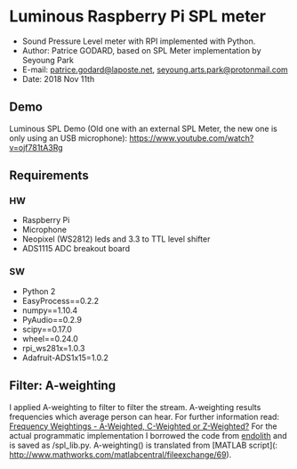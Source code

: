 # Luminous Raspberry Pi SPL meter
* Sound Pressure Level meter with RPI implemented with Python.
* Author: Patrice GODARD, based on SPL Meter implementation by Seyoung Park
* E-mail: patrice.godard@laposte.net, seyoung.arts.park@protonmail.com
* Date: 2018 Nov 11th

## Demo
Luminous SPL Demo (Old one with an external SPL Meter, the new one is only using an USB microphone): https://www.youtube.com/watch?v=ojf781tA3Rg


## Requirements
### HW
* Raspberry Pi
* Microphone 
* Neopixel (WS2812) leds and 3.3 to TTL level shifter
* ADS1115 ADC breakout board

### SW
* Python 2
* EasyProcess==0.2.2
* numpy==1.10.4
* PyAudio==0.2.9
* scipy==0.17.0
* wheel==0.24.0
* rpi_ws281x=1.0.3
* Adafruit-ADS1x15=1.0.2

## Filter: A-weighting
I applied A-weighting to filter to filter the stream. A-weighting results frequencies which average person can hear. For further information read: [Frequency Weightings - A-Weighted, C-Weighted or Z-Weighted?](https://www.noisemeters.com/help/faq/frequency-weighting.asp)
For the actual programmatic implementation I borrowed the code from [endolith](https://gist.github.com/endolith/148112) and is saved as /spl_lib.py. A-weighting() is translated from [MATLAB script](: http://www.mathworks.com/matlabcentral/fileexchange/69).
